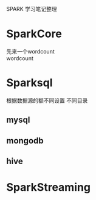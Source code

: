 SPARK 学习笔记整理   

# SparkCore 
先来一个wordcount  
wordcount 

# Sparksql  
根据数据源的额不同设置 不同目录 
## mysql  
## mongodb
## hive 



# SparkStreaming


